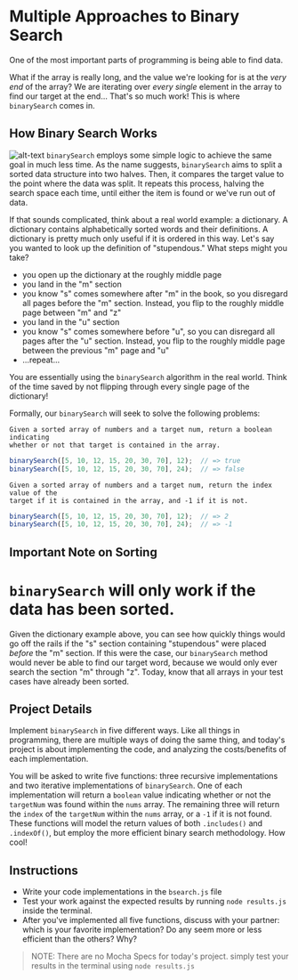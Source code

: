 # Multiple Approaches to Binary Search



One of the most important parts of programming is being able to find data. 



What if the array is really long, and the value we're looking for is at
the *very end* of the array? We are iterating over *every single* element in the
array to find our target at the end... That's so much work! This is where
`binarySearch` comes in.

## How Binary Search Works
![alt-text](https://blog.penjee.com/wp-content/uploads/2015/11/binary-search-tree-sorted-array-animation.gif)
`binarySearch` employs some simple logic to achieve the same goal in much less
time. As the name suggests, `binarySearch` aims to split a sorted data structure
into two halves. Then, it compares the target value to the point where the data
was split. It repeats this process, halving the search space each time, until
either the item is found or we've run out of data.

If that sounds complicated, think about a real world example: a dictionary. A
dictionary contains alphabetically sorted words and their definitions. A
dictionary is pretty much only useful if it is ordered in this way. Let's say
you wanted to look up the definition of "stupendous." What steps might you
take?

* you open up the dictionary at the roughly middle page
* you land in the "m" section
* you know "s" comes somewhere after "m" in the book, so you disregard all pages
  before the "m" section. Instead, you flip to the roughly middle page between
  "m" and "z"
* you land in the "u" section
* you know "s" comes somewhere before "u", so you can disregard all pages after
  the "u" section. Instead, you flip to the roughly middle page between the
  previous "m" page and "u"
* ...repeat...

You are essentially using the `binarySearch` algorithm in the real world. Think
of the time saved by not flipping through every single page of the dictionary!

Formally, our `binarySearch` will seek to solve the following problems:

```plaintext
Given a sorted array of numbers and a target num, return a boolean indicating
whether or not that target is contained in the array.
```

```js
binarySearch([5, 10, 12, 15, 20, 30, 70], 12);  // => true
binarySearch([5, 10, 12, 15, 20, 30, 70], 24);  // => false
```

```plaintext
Given a sorted array of numbers and a target num, return the index value of the
target if it is contained in the array, and -1 if it is not.
```

```js
binarySearch([5, 10, 12, 15, 20, 30, 70], 12);  // => 2
binarySearch([5, 10, 12, 15, 20, 30, 70], 24);  // => -1
```

## Important Note on Sorting

# `binarySearch` will **only work if the data has been sorted**.

Given the dictionary example above, you can
see how quickly things would go off the rails if the "s" section containing
"stupendous" were placed *before* the "m" section. If this were the case, our
`binarySearch` method would never be able to find our target word, because we
would only ever search the section "m" through "z". Today, know that all arrays
in your test cases have already been sorted.

## Project Details

Implement `binarySearch` in five different ways.
Like all things in programming, there are multiple ways of doing the same thing,
and today's project is about implementing the code, and analyzing the
costs/benefits of each implementation.

You will be asked to write five functions: three recursive implementations and
two iterative implementations of `binarySearch`. One of each implementation will
return a `boolean` value indicating whether or not the `targetNum` was found
within the `nums` array. The remaining three will return the `index` of the
`targetNum` within the `nums` array, or a `-1` if it is not found. These
functions will model the return values of both `.includes()` and `.indexOf()`,
but employ the more efficient binary search methodology. How cool!

## Instructions

* Write your code implementations in the `bsearch.js` file
* Test your work against the expected results by running `node results.js`
  inside the terminal.
* After you've implemented all five functions, discuss with your partner: which
  is your favorite implementation? Do any seem more or less efficient than the
  others? Why?

> NOTE: There are no Mocha Specs for today's project. simply test your results
> in the terminal using `node results.js`

[.includes()]: https://tc39.es/ecma262/#sec-array.prototype.includes
[.indexOf()]: https://tc39.es/ecma262/#sec-array.prototype.indexof
